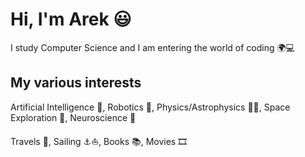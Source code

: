 # Hi, I'm Arek 😃
I study Computer Science and I am entering the world of coding 🌍💻

## My various interests
Artificial Intelligence 👾, Robotics 🤖, Physics/Astrophysics 🔭🌌, Space Exploration 🚀, Neuroscience 🧠

Travels 🧭, Sailing ⚓⛵, Books 📚, Movies 🎞️

